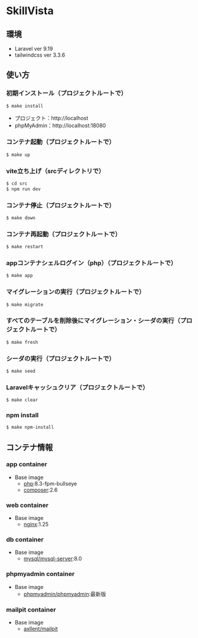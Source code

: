 # SkillVista

## 環境

- Laravel ver 9.19
- tailwindcss ver 3.3.6

## 使い方

### 初期インストール（プロジェクトルートで）

```bash
$ make install
```

- プロジェクト：http://localhost
- phpMyAdmin：http://localhost:18080

### コンテナ起動（プロジェクトルートで）

```bash
$ make up
```

### vite立ち上げ（srcディレクトリで）

```bash
$ cd src
$ npm run dev
```

### コンテナ停止（プロジェクトルートで）

```bash
$ make down
```

### コンテナ再起動（プロジェクトルートで）

```bash
$ make restart
```

### appコンテナシェルログイン（php）（プロジェクトルートで）

```bash
$ make app
```

### マイグレーションの実行（プロジェクトルートで）

```bash
$ make migrate
```

### すべてのテーブルを削除後にマイグレーション・シーダの実行（プロジェクトルートで）

```bash
$ make fresh
```

### シーダの実行（プロジェクトルートで）

```bash
$ make seed
```

### Laravelキャッシュクリア（プロジェクトルートで）

```bash
$ make clear
```

### npm install
```bash
$ make npm-install
```

## コンテナ情報

### app container

- Base image
  - [php](https://hub.docker.com/_/php):8.3-fpm-bullseye
  - [composer](https://hub.docker.com/_/composer):2.6

### web container

- Base image
  - [nginx](https://hub.docker.com/_/nginx):1.25

### db container

- Base image
  - [mysql/mysql-server](https://hub.docker.com/r/mysql/mysql-server):8.0

### phpmyadmin container

- Base image
  - [phpmyadmin/phpmyadmin](https://hub.docker.com/_/phpmyadmin):最新版

### mailpit container

- Base image
  - [axllent/mailpit](https://hub.docker.com/r/axllent/mailpit)
